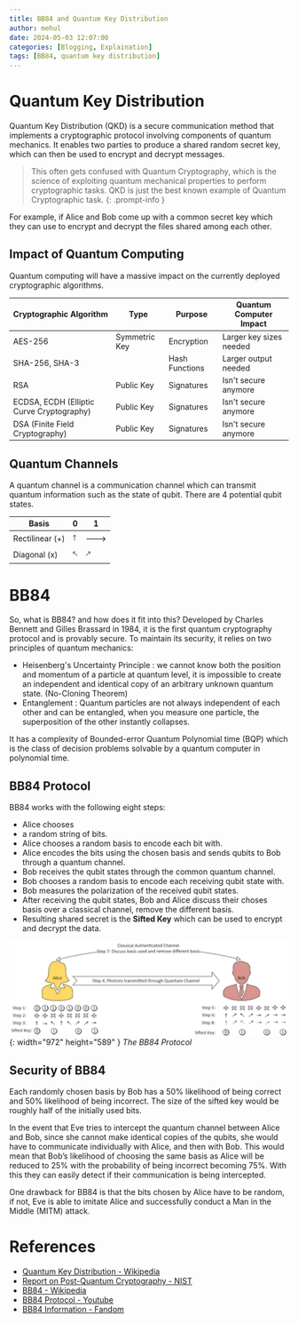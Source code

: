 ```yaml
---
title: BB84 and Quantum Key Distribution
author: mehul
date: 2024-05-03 12:07:00
categories: [Blogging, Explaination]
tags: [BB84, quantum key distribution]
---
```


# Quantum Key Distribution

Quantum Key Distribution (QKD) is a secure communication method that implements a cryptographic protocol involving components of quantum mechanics. It enables two parties to produce a shared random secret key, which can then be used to encrypt and decrypt messages.

<!-- markdownlint-capture -->
<!-- markdownlint-disable -->

>  This often gets confused with Quantum Cryptography, which is the science of exploiting quantum mechanical properties to perform cryptographic tasks. QKD is just the best known example of Quantum Cryptographic task.
{: .prompt-info }
> <!-- markdownlint-restore -->

For example, if Alice and Bob come up with a common secret key which they can use to encrypt and decrypt the files shared among each other.

## Impact of Quantum Computing

Quantum computing will have a massive impact on the currently deployed cryptographic algorithms.

| Cryptographic Algorithm                   | Type          | Purpose        | Quantum Computer Impact |
| ----------------------------------------- | ------------- | -------------- | ----------------------- |
| AES-256                                   | Symmetric Key | Encryption     | Larger key sizes needed |
| SHA-256, SHA-3                            |               | Hash Functions | Larger output needed    |
| RSA                                       | Public Key    | Signatures     | Isn't secure anymore    |
| ECDSA, ECDH (Elliptic Curve Cryptography) | Public Key    | Signatures     | Isn't secure anymore    |
| DSA (Finite Field Cryptography)           | Public Key    | Signatures     | Isn't secure anymore    |

## Quantum Channels

A quantum channel is a communication channel which can transmit quantum information such as the state of qubit. There are 4 potential qubit states.

| Basis           | 0         | 1         |
| --------------- | --------- | --------- |
| Rectilinear (+) | &#129105; | &#129106; |
| Diagonal (x)    | &#129108; | &#129109; |

# BB84

So, what is BB84? and how does it fit into this? Developed by Charles Bennett and Gilles Brassard in 1984, it is the first quantum cryptography protocol and is provably secure. To maintain its security, it relies on two principles of quantum mechanics:

- Heisenberg's Uncertainty Principle : we cannot know both the position and momentum of a particle at quantum level, it is impossible to create an independent and identical copy of an arbitrary unknown quantum state. (No-Cloning Theorem)
- Entanglement : Quantum particles are not always independent of each other and can be entangled, when you measure one particle, the superposition of the other instantly collapses.

It has a complexity of Bounded-error Quantum Polynomial time (BQP) which is the class of decision problems solvable by a quantum computer in polynomial time.

## BB84 Protocol

BB84 works with the following eight steps:

- Alice chooses
- a random string of bits.
- Alice chooses a random basis to encode each bit with.
- Alice encodes the bits using the chosen basis and sends qubits to Bob through a quantum channel.
- Bob receives the qubit states through the common quantum channel.
- Bob chooses a random basis to encode each receiving qubit state with.
- Bob measures the polarization of the received qubit states.
- After receiving the qubit states, Bob and Alice discuss their choses basis over a classical channel, remove the different basis.
- Resulting shared secret is the **Sifted Key** which can be used to encrypt and decrypt the data.

![BB84 Protocol](/assets/img/posts/BB84.png){: width="972" height="589" } *The BB84 Protocol*

## Security of BB84

Each randomly chosen basis by Bob has a 50% likelihood of being correct and 50% likelihood of being incorrect. The size of the sifted key would be roughly half of the initially used bits.

In the event that Eve tries to intercept the quantum channel between Alice and Bob, since she cannot make identical copies of the qubits, she would have to communicate individually with Alice, and then with Bob. This would mean that Bob’s likelihood of choosing the same basis as Alice will be reduced to 25% with the probability of being incorrect becoming 75%. With this they can easily detect if their communication is being intercepted.

One drawback for BB84 is that the bits chosen by Alice have to be random, if not, Eve is able to imitate Alice and successfully conduct a Man in the Middle (MITM) attack.

# References

- [Quantum Key Distribution - Wikipedia](https://en.wikipedia.org/wiki/Quantum_key_distribution)
- [Report on Post-Quantum Cryptography - NIST](https://csrc.nist.gov/csrc/media/publications/nistir/8105/final/documents/nistir_8105_draft.pdf)
- [BB84 - Wikipedia](https://en.wikipedia.org/wiki/BB84)
- [BB84 Protocol - Youtube](https://youtu.be/44G9UuB2RWI)
- [BB84 Information - Fandom](https://cryptography.fandom.com/wiki/BB84)
